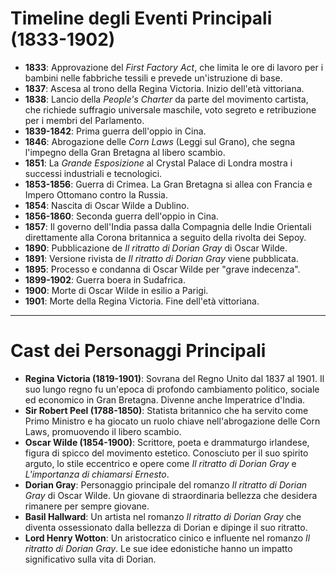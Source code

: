 # Timeline degli Eventi Principali (1833-1902)

- **1833**: Approvazione del *First Factory Act*, che limita le ore di lavoro per i bambini nelle fabbriche tessili e prevede un'istruzione di base.
- **1837**: Ascesa al trono della Regina Victoria. Inizio dell'età vittoriana.
- **1838**: Lancio della *People's Charter* da parte del movimento cartista, che richiede suffragio universale maschile, voto segreto e retribuzione per i membri del Parlamento.
- **1839-1842**: Prima guerra dell'oppio in Cina.
- **1846**: Abrogazione delle *Corn Laws* (Leggi sul Grano), che segna l'impegno della Gran Bretagna al libero scambio.
- **1851**: La *Grande Esposizione* al Crystal Palace di Londra mostra i successi industriali e tecnologici.
- **1853-1856**: Guerra di Crimea. La Gran Bretagna si allea con Francia e Impero Ottomano contro la Russia.
- **1854**: Nascita di Oscar Wilde a Dublino.
- **1856-1860**: Seconda guerra dell'oppio in Cina.
- **1857**: Il governo dell'India passa dalla Compagnia delle Indie Orientali direttamente alla Corona britannica a seguito della rivolta dei Sepoy.
- **1890**: Pubblicazione de *Il ritratto di Dorian Gray* di Oscar Wilde.
- **1891**: Versione rivista de *Il ritratto di Dorian Gray* viene pubblicata.
- **1895**: Processo e condanna di Oscar Wilde per "grave indecenza".
- **1899-1902**: Guerra boera in Sudafrica.
- **1900**: Morte di Oscar Wilde in esilio a Parigi.
- **1901**: Morte della Regina Victoria. Fine dell'età vittoriana.

---

# Cast dei Personaggi Principali

- **Regina Victoria (1819-1901)**: Sovrana del Regno Unito dal 1837 al 1901. Il suo lungo regno fu un'epoca di profondo cambiamento politico, sociale ed economico in Gran Bretagna. Divenne anche Imperatrice d'India.
- **Sir Robert Peel (1788-1850)**: Statista britannico che ha servito come Primo Ministro e ha giocato un ruolo chiave nell'abrogazione delle Corn Laws, promuovendo il libero scambio.
- **Oscar Wilde (1854-1900)**: Scrittore, poeta e drammaturgo irlandese, figura di spicco del movimento estetico. Conosciuto per il suo spirito arguto, lo stile eccentrico e opere come *Il ritratto di Dorian Gray* e *L'importanza di chiamarsi Ernesto*.
- **Dorian Gray**: Personaggio principale del romanzo *Il ritratto di Dorian Gray* di Oscar Wilde. Un giovane di straordinaria bellezza che desidera rimanere per sempre giovane.
- **Basil Hallward**: Un artista nel romanzo *Il ritratto di Dorian Gray* che diventa ossessionato dalla bellezza di Dorian e dipinge il suo ritratto.
- **Lord Henry Wotton**: Un aristocratico cinico e influente nel romanzo *Il ritratto di Dorian Gray*. Le sue idee edonistiche hanno un impatto significativo sulla vita di Dorian.
